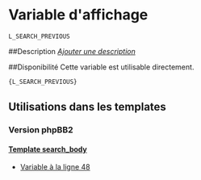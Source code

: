 # Variable d'affichage
```
L_SEARCH_PREVIOUS
```


##Description
[*Ajouter une description*](https://fa-tvars.appspot.com/var/L_SEARCH_PREVIOUS)

##Disponibilité
Cette variable est utilisable directement.

```html
{L_SEARCH_PREVIOUS}
```

## Utilisations dans les templates

### Version phpBB2

#### [Template search_body](subsilver/search_body.md#readme)
* [Variable &agrave; la ligne 48](../subsilver/search_body.tpl#L48)